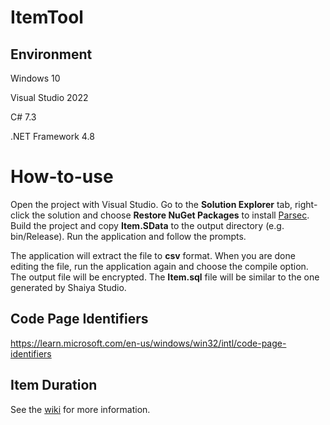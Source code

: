 # ItemTool

## Environment

Windows 10

Visual Studio 2022

C# 7.3

.NET Framework 4.8

# How-to-use

Open the project with Visual Studio. Go to the **Solution Explorer** tab, right-click the solution and choose **Restore NuGet Packages** to install [Parsec](https://github.com/matigramirez/Parsec). Build the project and copy **Item.SData** to the output directory (e.g. bin/Release). Run the application and follow the prompts.

The application will extract the file to **csv** format. When you are done editing the file, run the application again and choose the compile option. The output file will be encrypted. The **Item.sql** file will be similar to the one generated by Shaiya Studio.

## Code Page Identifiers

https://learn.microsoft.com/en-us/windows/win32/intl/code-page-identifiers

## Item Duration

See the [wiki](https://github.com/kurtekat/shaiya-episode-6/wiki/Getting-Started#item-duration) for more information.
